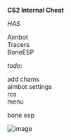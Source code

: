 __**CS2 Internal Cheat**__


*HAS*  

Aimbot  
Tracers  
BoneESP

       
*todo*:  

add chams  
aimbot settings   
rcs  
menu  



bone esp  

![image](https://github.com/user-attachments/assets/bb45bd02-2275-48e4-af6c-a5d11357e241)

